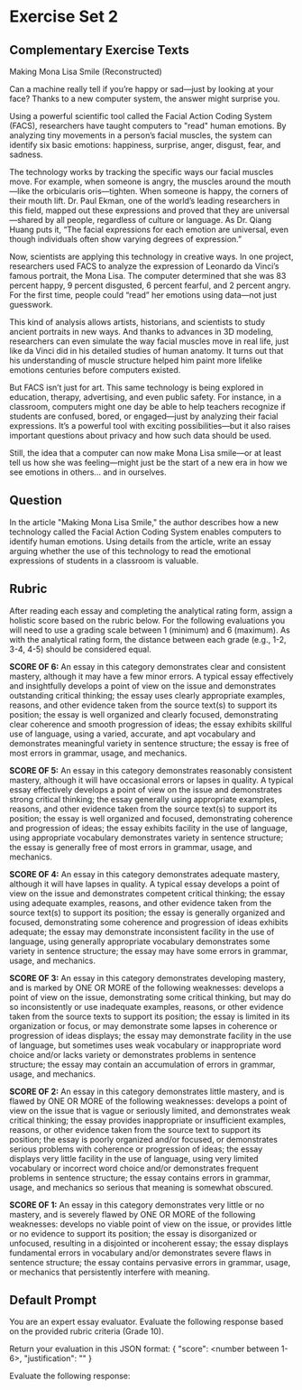 # Exercise Set 2


## Complementary Exercise Texts

Making Mona Lisa Smile (Reconstructed)

Can a machine really tell if you’re happy or sad—just by looking at your face? Thanks to a new computer system, the answer might surprise you.

Using a powerful scientific tool called the Facial Action Coding System (FACS), researchers have taught computers to "read" human emotions. By analyzing tiny movements in a person’s facial muscles, the system can identify six basic emotions: happiness, surprise, anger, disgust, fear, and sadness.

The technology works by tracking the specific ways our facial muscles move. For example, when someone is angry, the muscles around the mouth—like the orbicularis oris—tighten. When someone is happy, the corners of their mouth lift. Dr. Paul Ekman, one of the world’s leading researchers in this field, mapped out these expressions and proved that they are universal—shared by all people, regardless of culture or language. As Dr. Qiang Huang puts it, “The facial expressions for each emotion are universal, even though individuals often show varying degrees of expression.”

Now, scientists are applying this technology in creative ways. In one project, researchers used FACS to analyze the expression of Leonardo da Vinci’s famous portrait, the Mona Lisa. The computer determined that she was 83 percent happy, 9 percent disgusted, 6 percent fearful, and 2 percent angry. For the first time, people could “read” her emotions using data—not just guesswork.

This kind of analysis allows artists, historians, and scientists to study ancient portraits in new ways. And thanks to advances in 3D modeling, researchers can even simulate the way facial muscles move in real life, just like da Vinci did in his detailed studies of human anatomy. It turns out that his understanding of muscle structure helped him paint more lifelike emotions centuries before computers existed.

But FACS isn’t just for art. This same technology is being explored in education, therapy, advertising, and even public safety. For instance, in a classroom, computers might one day be able to help teachers recognize if students are confused, bored, or engaged—just by analyzing their facial expressions. It’s a powerful tool with exciting possibilities—but it also raises important questions about privacy and how such data should be used.

Still, the idea that a computer can now make Mona Lisa smile—or at least tell us how she was feeling—might just be the start of a new era in how we see emotions in others... and in ourselves.

## Question
In the article "Making Mona Lisa Smile," the author describes how a new technology called the Facial Action Coding System enables computers to identify human emotions. Using details from the article, write an essay arguing whether the use of this technology to read the emotional expressions of students in a classroom is valuable.

## Rubric
After reading each essay and completing the analytical rating form, assign a holistic score based on the rubric below. For the following evaluations you will need to use a grading scale between 1 (minimum) and 6 (maximum). As with the analytical rating form, the distance between each grade (e.g., 1-2, 3-4, 4-5) should be considered equal.

**SCORE OF 6:** An essay in this category demonstrates clear and consistent mastery, although it may have a few minor errors. A typical essay effectively and insightfully develops a point of view on the issue and demonstrates outstanding critical thinking; the essay uses clearly appropriate examples, reasons, and other evidence taken from the source text(s) to support its position; the essay is well organized and clearly focused, demonstrating clear coherence and smooth progression of ideas; the essay exhibits skillful use of language, using a varied, accurate, and apt vocabulary and demonstrates meaningful variety in sentence structure; the essay is free of most errors in grammar, usage, and mechanics.

**SCORE OF 5:** An essay in this category demonstrates reasonably consistent mastery, although it will have occasional errors or lapses in quality. A typical essay effectively develops a point of view on the issue and demonstrates strong critical thinking; the essay generally using appropriate examples, reasons, and other evidence taken from the source text(s) to support its position; the essay is well organized and focused, demonstrating coherence and progression of ideas; the essay exhibits facility in the use of language, using appropriate vocabulary demonstrates variety in sentence structure; the essay is generally free of most errors in grammar, usage, and mechanics.

**SCORE OF 4:** An essay in this category demonstrates adequate mastery, although it will have lapses in quality. A typical essay develops a point of view on the issue and demonstrates competent critical thinking; the essay using adequate examples, reasons, and other evidence taken from the source text(s) to support its position; the essay is generally organized and focused, demonstrating some coherence and progression of ideas exhibits adequate; the essay may demonstrate inconsistent facility in the use of language, using generally appropriate vocabulary demonstrates some variety in sentence structure; the essay may have some errors in grammar, usage, and mechanics.

**SCORE OF 3:** An essay in this category demonstrates developing mastery, and is marked by ONE OR MORE of the following weaknesses: develops a point of view on the issue, demonstrating some critical thinking, but may do so inconsistently or use inadequate examples, reasons, or other evidence taken from the source texts to support its position; the essay is limited in its organization or focus, or may demonstrate some lapses in coherence or progression of ideas displays; the essay may demonstrate facility in the use of language, but sometimes uses weak vocabulary or inappropriate word choice and/or lacks variety or demonstrates problems in sentence structure; the essay may contain an accumulation of errors in grammar, usage, and mechanics.

**SCORE OF 2:** An essay in this category demonstrates little mastery, and is flawed by ONE OR MORE of the following weaknesses: develops a point of view on the issue that is vague or seriously limited, and demonstrates weak critical thinking; the essay provides inappropriate or insufficient examples, reasons, or other evidence taken from the source text to support its position; the essay is poorly organized and/or focused, or demonstrates serious problems with coherence or progression of ideas; the essay displays very little facility in the use of language, using very limited vocabulary or incorrect word choice and/or demonstrates frequent problems in sentence structure; the essay contains errors in grammar, usage, and mechanics so serious that meaning is somewhat obscured.

**SCORE OF 1:** An essay in this category demonstrates very little or no mastery, and is severely flawed by ONE OR MORE of the following weaknesses: develops no viable point of view on the issue, or provides little or no evidence to support its position; the essay is disorganized or unfocused, resulting in a disjointed or incoherent essay; the essay displays fundamental errors in vocabulary and/or demonstrates severe flaws in sentence structure; the essay contains pervasive errors in grammar, usage, or mechanics that persistently interfere with meaning.

## Default Prompt
You are an expert essay evaluator. Evaluate the following response based on the provided rubric criteria (Grade 10).

Return your evaluation in this JSON format:
{
    "score": <number between 1-6>,
    "justification": "<brief explanation of why this score was given>"
}

Evaluate the following response:
